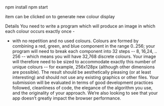 npm install
npm start

item can be clicked on to generate new colour display

Details
You need to write a program which will produce an image in which each colour occurs exactly once -
- with no repetition and no used colours. Colours are formed by combining a red, green, and blue
component in the range 0..256; your program will need to break each component into 32 steps -- 8,
16,24, .. 256 -- which means you will have 32,768 discrete colours. Your image will therefore need to
be sized to accommodate exactly this number of unique colours -- for example, 256x128px (although
other dimensions are possible).
The result should be aesthetically pleasing (or at least interesting) and should not use any existing
graphics or other files. Your submission will be evaluated in terms of good development practices
followed, cleanliness of code, the elegance of the algorithm you use, and the originality of your
approach.
We’re also looking to see that your app doesn’t greatly impact the browser performance.